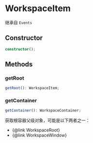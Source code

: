 <!--
 * @Author: luhaifeng666 youzui@hotmail.com
 * @Date: 2022-08-23 11:37:51
 * @LastEditors: luhaifeng666
 * @LastEditTime: 2022-10-19 09:52:26
 * @Description: 
-->
# WorkspaceItem

继承自 `Events`

## Constructor

```ts
constructor();
```

## Methods

### getRoot

```ts
getRoot(): WorkspaceItem;
```

### getContainer

```ts
getContainer(): WorkspaceContainer;
```

获取根容器父级对象，可能是以下两者之一：

- {@link WorkspaceRoot}
- {@link WorkspaceWindow}
